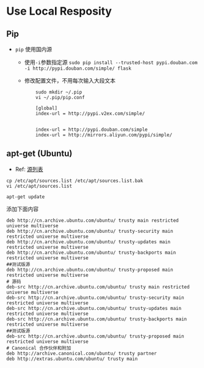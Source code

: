 # Use Local Resposity

## Pip

* `pip` 使用国内源

    * 使用`-i`参数指定源
        `sudo pip install --trusted-host pypi.douban.com -i http://pypi.douban.com/simple/ flask`
        
    * 修改配置文件，不用每次输入大段文本
        ```
            sudo mkdir ~/.pip
            vi ~/.pip/pip.conf
            
            [global]
            index-url = http://pypi.v2ex.com/simple/
            
            
            index-url = http://pypi.douban.com/simple
            index-url = http://mirrors.aliyun.com/pypi/simple/
        ```

## apt-get (Ubuntu)

* Ref: [源列表](http://wiki.ubuntu.com.cn/%E6%BA%90%E5%88%97%E8%A1%A8)

```
cp /etc/apt/sources.list /etc/apt/sources.list.bak
vi /etc/apt/sources.list

apt-get update

```
添加下面内容

```
deb http://cn.archive.ubuntu.com/ubuntu/ trusty main restricted universe multiverse
deb http://cn.archive.ubuntu.com/ubuntu/ trusty-security main restricted universe multiverse
deb http://cn.archive.ubuntu.com/ubuntu/ trusty-updates main restricted universe multiverse
deb http://cn.archive.ubuntu.com/ubuntu/ trusty-backports main restricted universe multiverse
##测试版源
deb http://cn.archive.ubuntu.com/ubuntu/ trusty-proposed main restricted universe multiverse
# 源码
deb-src http://cn.archive.ubuntu.com/ubuntu/ trusty main restricted universe multiverse
deb-src http://cn.archive.ubuntu.com/ubuntu/ trusty-security main restricted universe multiverse
deb-src http://cn.archive.ubuntu.com/ubuntu/ trusty-updates main restricted universe multiverse
deb-src http://cn.archive.ubuntu.com/ubuntu/ trusty-backports main restricted universe multiverse
##测试版源
deb-src http://cn.archive.ubuntu.com/ubuntu/ trusty-proposed main restricted universe multiverse
# Canonical 合作伙伴和附加
deb http://archive.canonical.com/ubuntu/ trusty partner
deb http://extras.ubuntu.com/ubuntu/ trusty main

```